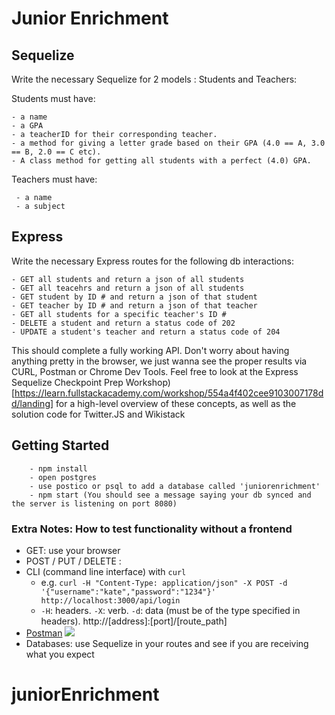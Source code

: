 # Junior Enrichment

## Sequelize

Write the necessary Sequelize for 2 models : Students and Teachers:

Students must have:

```
- a name
- a GPA 
- a teacherID for their corresponding teacher.
- a method for giving a letter grade based on their GPA (4.0 == A, 3.0 == B, 2.0 == C etc). 
- A class method for getting all students with a perfect (4.0) GPA.
```

Teachers must have:
```
 - a name 
 - a subject
```

## Express

Write the necessary Express routes for the following db interactions:

```
- GET all students and return a json of all students
- GET all teacehrs and return a json of all students
- GET student by ID # and return a json of that student
- GET teacher by ID # and return a json of that teacher
- GET all students for a specific teacher's ID #
- DELETE a student and return a status code of 202
- UPDATE a student's teacher and return a status code of 204
```


This should complete a fully working API. Don't worry about having anything pretty in the browser, we just wanna see the proper results via CURL, Postman or Chrome Dev Tools. Feel free to look at the Express Sequelize Checkpoint Prep Workshop)[https://learn.fullstackacademy.com/workshop/554a4f402cee9103007178dd/landing] for a high-level overview of these concepts, as well as the solution code for Twitter.JS and Wikistack 

## Getting Started

```
	- npm install
	- open postgres
	- use postico or psql to add a database called 'juniorenrichment'
	- npm start (You should see a message saying your db synced and the server is listening on port 8080)
```

### Extra Notes: How to test functionality without a frontend
- GET: use your browser
- POST / PUT / DELETE : 
 - CLI (command line interface) with `curl`
   - e.g. `curl -H "Content-Type: application/json" -X POST -d '{"username":"kate","password":"1234"}' http://localhost:3000/api/login`
   - `-H`: headers. `-X`: verb. `-d`: data (must be of the type specified in headers). http://[address]:[port]/[route_path]
 - [Postman](https://www.getpostman.com/)
   ![](https://www.dropbox.com/s/4fk3b90cd0i1a5y/postman_post.png?raw=true)
- Databases: use Sequelize in your routes and see if you are receiving what you expect

# juniorEnrichment
